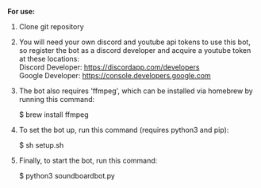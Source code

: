 **For use:**  
  
1. Clone git repository  
2. You will need your own discord and youtube api tokens to use this bot, so register the bot as a discord developer and acquire a youtube token at these locations:  
Discord Developer: https://discordapp.com/developers  
Google Developer: https://console.developers.google.com  
3. The bot also requires 'ffmpeg', which can be installed via homebrew by running this command:  
  
    $ brew install ffmpeg  
  
4. To set the bot up, run this command (requires python3 and pip):  
  
    $ sh setup.sh  
  
5. Finally, to start the bot, run this command:  
  
    $ python3 soundboardbot.py

